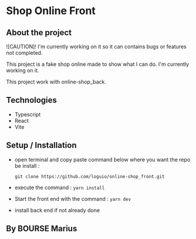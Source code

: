 # Shop Online Front

## About the project

![CAUTION]! I'm currently working on it so it can contains bugs or features not completed.

This project is a fake shop online made to show what I can do. I'm currently working on it.

This project work with online-shop_back.

## Technologies

- Typescript
- React
- Vite

## Setup / Installation

- open terminal and copy paste command below where you want the repo be install :

  `git clone https://github.com/loguio/online-shop_front.git`

- execute the command : `yarn install`
- Start the front end with the command : `yarn dev`
- install back end if not already done

## By BOURSE Marius
